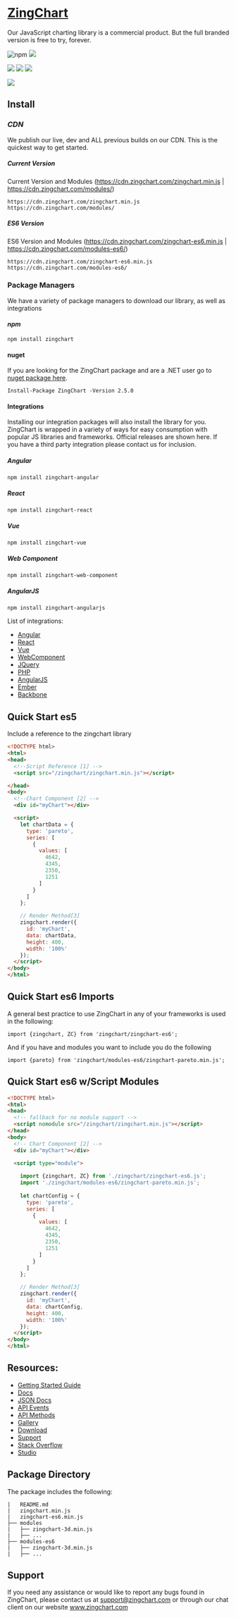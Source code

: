 # [ZingChart](https://www.zingchart.com/)

Our JavaScript charting library is a commercial product. But the full branded version is free to try, forever.

![npm](https://img.shields.io/npm/v/zingchart)
![](https://img.shields.io/npm/dw/zingchart)

![](https://img.shields.io/david/zingchart/zingchart)
![](https://img.shields.io/david/peer/zingchart/zingchart)
![](https://img.shields.io/david/dev/zingchart/zingchart)

![](https://d2ddoduugvun08.cloudfront.net/items/0h0Z183K27213h0H0x1n/Screen%20Recording%202020-03-05%20at%2001.45%20PM.gif)

## Install


### *CDN*

We publish our live, dev and ALL previous builds on our CDN. This is the quickest way to get started.

##### Current Version

Current Version and Modules (https://cdn.zingchart.com/zingchart.min.js | https://cdn.zingchart.com/modules/)

```
https://cdn.zingchart.com/zingchart.min.js
https://cdn.zingchart.com/modules/
```

##### ES6 Version

ES6 Version and Modules (https://cdn.zingchart.com/zingchart-es6.min.js | https://cdn.zingchart.com/modules-es6/)

```
https://cdn.zingchart.com/zingchart-es6.min.js
https://cdn.zingchart.com/modules-es6/
```


### Package Managers

We have a variety of package managers to download our library, as well as integrations


#### *npm*

```
npm install zingchart
```

#### nuget

If you are looking for the ZingChart package and are a .NET user go to [nuget package here](https://www.nuget.org/packages/ZingChart/).

```
Install-Package ZingChart -Version 2.5.0
```

#### Integrations

Installing our integration packages will also install the library for you. ZingChart is wrapped in a variety of ways for easy consumption with popular JS libraries and frameworks. Official releases are shown here.  If you have a third party integration please contact us for inclusion.

##### Angular

```
npm install zingchart-angular
```

##### React

```
npm install zingchart-react
```

##### Vue

```
npm install zingchart-vue
```

##### Web Component

``` 
npm install zingchart-web-component
```

##### AngularJS

```
npm install zingchart-angularjs
```

List of integrations:
* [Angular](https://github.com/zingchart/zingchart-angular)
* [React](https://github.com/zingchart/zingchart-react)
* [Vue](https://github.com/zingchart/zingchart-vue)
* [WebComponent](https://github.com/zingchart/zingchart-web-component)
* [JQuery](https://github.com/zingchart/ZingChart-jQuery)
* [PHP](https://github.com/zingchart/ZingChart-PHP)
* [AngularJS](https://github.com/zingchart/ZingChart-AngularJS)
* [Ember](https://github.com/zingchart/ember-zingchart)
* [Backbone](https://github.com/zingchart/backbone-zingchart)

## Quick Start es5 
Include a reference to the zingchart library

```html
<!DOCTYPE html>
<html>
<head>
  <!--Script Reference [1] -->
  <script src="/zingchart/zingchart.min.js"></script>

</head>
<body>
  <!--Chart Component [2] -->
  <div id="myChart"></div>

  <script>
    let chartData = {
      type: 'pareto',
      series: [
        {
          values: [
            4642,
            4345,
            2350,
            1251
          ]
        }
      ]
    };

    // Render Method[3]
    zingchart.render({ 
      id: 'myChart',
      data: chartData,
      height: 400,
      width: '100%'
    });
  </script>
</body>
</html>
```

## Quick Start es6 Imports
A general best practice to use ZingChart in any of your frameworks is used in the following:

`import {zingchart, ZC} from 'zingchart/zingchart-es6';`

And if you have and modules you want to include you do the following

`import {pareto} from 'zingchart/modules-es6/zingchart-pareto.min.js';`


## Quick Start es6 w/Script Modules

```html
<!DOCTYPE html>
<html>
<head>
  <!-- fallback for no module support -->
  <script nomodule src="/zingchart/zingchart.min.js"></script>
</head>
<body>
  <!-- Chart Component [2] -->
  <div id="myChart"></div>

  <script type="module">
    
    import {zingchart, ZC} from './zingchart/zingchart-es6.js';
    import './zingchart/modules-es6/zingchart-pareto.min.js';
    
    let chartConfig = {
      type: 'pareto',
      series: [
        {
          values: [
            4642,
            4345,
            2350,
            1251
          ]
        }
      ]
    };

    // Render Method[3]
    zingchart.render({ 
      id: 'myChart',
      data: chartConfig,
      height: 400,
      width: '100%'
    });
  </script>
</body>
</html>
```

## Resources: 
* [Getting Started Guide](https://www.zingchart.com/docs/getting-started/your-first-javascript-chart)
* [Docs](http://www.zingchart.com/docs) 
* [JSON Docs](https://www.zingchart.com/docs/api/json-configuration)
* [API Events](https://www.zingchart.com/docs/api/events)
* [API Methods](https://www.zingchart.com/docs/api/methods)
* [Gallery](https://www.zingchart.com/gallery/) 
* [Download](https://www.zingchart.com/download/)
* [Support](https://www.zingchart.com/support)
* [Stack Overflow](https://stackoverflow.com/search?q=zingchart)
* [Studio](https://app.zingsoft.com)


<!-- ## Browserify
This package supports the CommonJS module format to be used with bundlers such as [Browserify](http://browserify.org/) when being used with NPM.

Usage : `var zingchart = require('zingchart');`
-->


## Package Directory
The package includes the following:
```
|   README.md
|   zingchart.min.js
|   zingchart-es6.min.js
├── modules
|   ├── zingchart-3d.min.js
|   ├── ...
├── modules-es6
|   ├── zingchart-3d.min.js
|   ├── ...
``` 


## Support
If you need any assistance or would like to report any bugs found in ZingChart, please contact us at support@zingchart.com or through our chat client on our website www.zingchart.com
